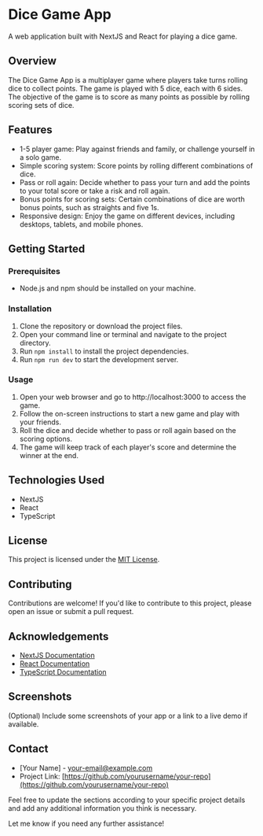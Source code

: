 # Dice Game App

A web application built with NextJS and React for playing a dice game.

## Overview

The Dice Game App is a multiplayer game where players take turns rolling dice to collect points. The game is played with 5 dice, each with 6 sides. The objective of the game is to score as many points as possible by rolling scoring sets of dice.

## Features

- 1-5 player game: Play against friends and family, or challenge yourself in a solo game.
- Simple scoring system: Score points by rolling different combinations of dice.
- Pass or roll again: Decide whether to pass your turn and add the points to your total score or take a risk and roll again.
- Bonus points for scoring sets: Certain combinations of dice are worth bonus points, such as straights and five 1s.
- Responsive design: Enjoy the game on different devices, including desktops, tablets, and mobile phones.

## Getting Started

### Prerequisites

- Node.js and npm should be installed on your machine.

### Installation

1. Clone the repository or download the project files.
2. Open your command line or terminal and navigate to the project directory.
3. Run `npm install` to install the project dependencies.
4. Run `npm run dev` to start the development server.

### Usage

1. Open your web browser and go to http://localhost:3000 to access the game.
2. Follow the on-screen instructions to start a new game and play with your friends.
3. Roll the dice and decide whether to pass or roll again based on the scoring options.
4. The game will keep track of each player's score and determine the winner at the end.

## Technologies Used

- NextJS
- React
- TypeScript

## License

This project is licensed under the [MIT License](https://opensource.org/licenses/MIT).

## Contributing

Contributions are welcome! If you'd like to contribute to this project, please open an issue or submit a pull request.

## Acknowledgements

- [NextJS Documentation](https://nextjs.org/docs)
- [React Documentation](https://reactjs.org/docs)
- [TypeScript Documentation](https://www.typescriptlang.org/docs)

## Screenshots

(Optional) Include some screenshots of your app or a link to a live demo if available.

## Contact

- [Your Name] - [your-email@example.com](mailto:your-email@example.com)
- Project Link: [https://github.com/yourusername/your-repo](https://github.com/yourusername/your-repo)

Feel free to update the sections according to your specific project details and add any additional information you think is necessary.

Let me know if you need any further assistance!
